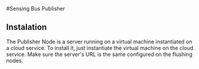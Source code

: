 #Sensing Bus Publisher


## Instalation
The Publisher Node is a server running on a virtual machine instantiated on a cloud service. 
To install it, just instantiate the virtual machine on the cloud service.
Make sure the server's URL is the same configured on the flushing nodes.
